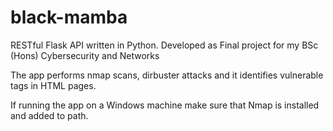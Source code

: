 # black-mamba
RESTful Flask API written in Python. 
Developed as Final project for my BSc (Hons) Cybersecurity and Networks

The app performs nmap scans, dirbuster attacks and it identifies vulnerable tags in HTML pages.

If running the app on a Windows machine make sure that Nmap is installed and added to path.
